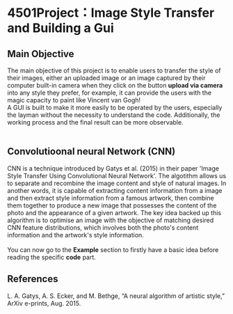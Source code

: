 # 4501Project：Image Style Transfer and Building a Gui
## Main Objective
The main objective of this project is to enable users to transfer the style of their images, either an uploaded image or an image captured by their computer built-in camera when they click on the button **upload via camera** into any style they prefer, for example, it can provide the users with the magic capacity to paint like Vincent van Gogh!<br> 
A GUI is built to make it more easily to be operated by the users, especially the layman without the necessity to understand the code. Additionally, the working process and the final result can be more observable.<br>
<br>
## Convolutioonal neural Network (CNN)
CNN is a technique introduced by Gatys et al. (2015) in their paper 'Image Style Transfer Using Convolutional Neural Network'. The algotithm allows us to separate and recombine the image content and style of natural images. In another words, it is capable of extracting content information from a image and then extract style information from a famous artwork, then combine them together to produce a new image that possesses the content of the photo and the appearance of a given artwork. The key idea backed up this algorithm is to optimise an image with the objective of matching desired CNN feature distributions, which involves both the photo's content information and the artwork's style information.<br>
<br>
You can now go to the **Example** section to firstly have a basic idea before reading the specific **code** part.<br>




  
## References
L. A. Gatys, A. S. Ecker, and M. Bethge, “A neural algorithm of artistic style,” ArXiv e-prints, Aug. 2015.
